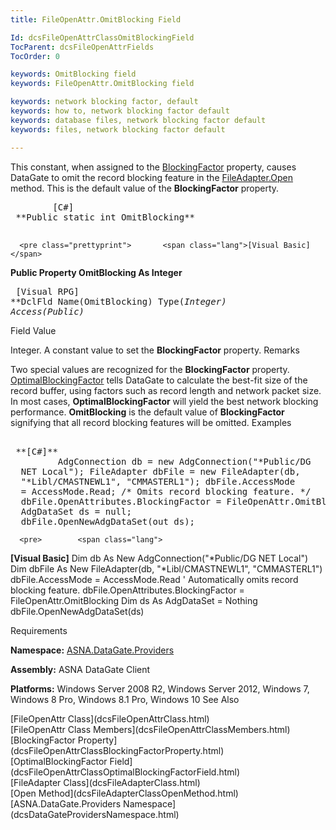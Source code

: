 ```yaml
---
title: FileOpenAttr.OmitBlocking Field

Id: dcsFileOpenAttrClassOmitBlockingField
TocParent: dcsFileOpenAttrFields
TocOrder: 0

keywords: OmitBlocking field
keywords: FileOpenAttr.OmitBlocking field

keywords: network blocking factor, default
keywords: how to, network blocking factor default
keywords: database files, network blocking factor default
keywords: files, network blocking factor default

---
```


This constant, when assigned to the [ BlockingFactor](dcsFileOpenAttrClassBlockingFactorProperty.html) property, causes DataGate to omit the record blocking feature in the [FileAdapter.Open](dcsFileAdapterClassOpenMethod.html) method. This is the default value of the **BlockingFactor** property.
<pre class="prettyprint">        <span class="lang">[C#]</span>
 **Public static int OmitBlocking** 
      </pre>
      <pre class="prettyprint">       <span class="lang">[Visual Basic] </span>
 **Public Property OmitBlocking As Integer** 
      </pre>
      <pre class="prettyprint">        <span class="lang">[Visual RPG]</span>
 **DclFld Name(OmitBlocking) Type(*Integer) Access(*Public)** 
      </pre>

Field
 Value

Integer. A constant value to set the **BlockingFactor** property.
Remarks

Two special values are recognized for the **BlockingFactor** property. [OptimalBlockingFactor](dcsFileOpenAttrClassOptimalBlockingFactorField.html) tells DataGate to calculate the best-fit size of the record buffer, using factors such as record length and network packet size. In most cases, **OptimalBlockingFactor** will yield the best network blocking performance. **OmitBlocking** is the default value of **BlockingFactor** signifying that all record blocking features will be omitted.
Examples

<pre>        <span class="lang">
 **[C#]** 
        </span> AdgConnection db = new AdgConnection("*Public/DG
  NET Local"); FileAdapter dbFile = new FileAdapter(db,
  "*Libl/CMASTNEWL1", "CMMASTERL1"); dbFile.AccessMode
  = AccessMode.Read; /* Omits record blocking feature. */
  dbFile.OpenAttributes.BlockingFactor = FileOpenAttr.OmitBlocking;
  AdgDataSet ds = null;
  dbFile.OpenNewAdgDataSet(out ds);</pre>
      <pre>        <span class="lang">
 **[Visual Basic]** 
        </span> Dim db As New AdgConnection("*Public/DG NET
  Local") Dim dbFile As New FileAdapter(db, "*Libl/CMASTNEWL1",
  "CMMASTERL1") dbFile.AccessMode =
  AccessMode.Read ' Automatically omits record blocking feature. 
  dbFile.OpenAttributes.BlockingFactor = FileOpenAttr.OmitBlocking
  Dim ds As AdgDataSet = Nothing
  dbFile.OpenNewAdgDataSet(ds)
</pre>

Requirements

**Namespace:** [ ASNA.DataGate.Providers](dcsDataGateProvidersNamespace.html) 

**Assembly:** ASNA DataGate Client

**Platforms:** Windows Server 2008 R2, Windows Server 2012, Windows 7, Windows 8 Pro, Windows 8.1 Pro, Windows 10
See Also

<dl />
      [FileOpenAttr Class](dcsFileOpenAttrClass.html)
      <br />
      [FileOpenAttr Class Members](dcsFileOpenAttrClassMembers.html)
      <br />
      [BlockingFactor Property](dcsFileOpenAttrClassBlockingFactorProperty.html)
      <br />
      [OptimalBlockingFactor 
					Field](dcsFileOpenAttrClassOptimalBlockingFactorField.html)
      <br />
      [FileAdapter Class](dcsFileAdapterClass.html)
      <br />
      [Open Method](dcsFileAdapterClassOpenMethod.html)
      <br />
      [ASNA.DataGate.Providers Namespace](dcsDataGateProvidersNamespace.html)

